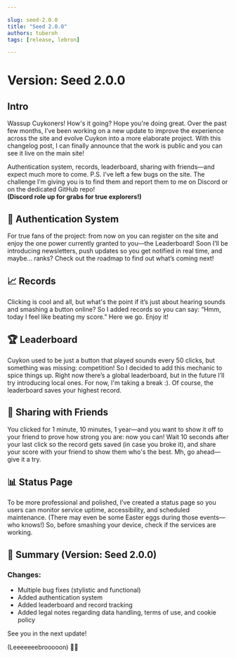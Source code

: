 ```yaml
---

slug: seed-2.0.0
title: "Seed 2.0.0"
authors: tuberoh
tags: [release, lebron]

---
```



# Version: Seed 2.0.0

## Intro

Wassup Cuykoners! How's it going? Hope you're doing great.
Over the past few months, I’ve been working on a new update to improve the experience across the site and evolve Cuykon into a more elaborate project. With this changelog post, I can finally announce that the work is public and you can see it live on the main site!

<!-- truncate -->

Authentication system, records, leaderboard, sharing with friends—and expect much more to come.
P.S. I’ve left a few bugs on the site. The challenge I’m giving you is to find them and report them to me on Discord or on the dedicated GitHub repo! <br/>
**(Discord role up for grabs for true explorers!)**


## 🔐 Authentication System
For true fans of the project: from now on you can register on the site and enjoy the one power currently granted to you—the Leaderboard!
Soon I’ll be introducing newsletters, push updates so you get notified in real time, and maybe… ranks?
Check out the roadmap to find out what’s coming next!

## 📈 Records
Clicking is cool and all, but what's the point if it’s just about hearing sounds and smashing a button online?
So I added records so you can say: “Hmm, today I feel like beating my score.”
Here we go. Enjoy it!

## 🏆 Leaderboard
Cuykon used to be just a button that played sounds every 50 clicks, but something was missing: competition!
So I decided to add this mechanic to spice things up.
Right now there’s a global leaderboard, but in the future I’ll try introducing local ones.
For now, I'm taking a break :).
Of course, the leaderboard saves your highest record.

## 🍂 Sharing with Friends
You clicked for 1 minute, 10 minutes, 1 year—and you want to show it off to your friend to prove how strong you are: now you can!
Wait 10 seconds after your last click so the record gets saved (in case you broke it), and share your score with your friend to show them who's the best.
Mh, go ahead—give it a try.

## 📊 Status Page
To be more professional and polished, I’ve created a status page so you users can monitor service uptime, accessibility, and scheduled maintenance.
(There may even be some Easter eggs during those events—who knows!)
So, before smashing your device, check if the services are working.

## 🧾 Summary (Version: Seed 2.0.0)
### Changes:
- Multiple bug fixes (stylistic and functional)
- Added authentication system
- Added leaderboard and record tracking
- Added legal notes regarding data handling, terms of use, and cookie policy

See you in the next update!

(Leeeeeeebrooooon) 🏀🔥

